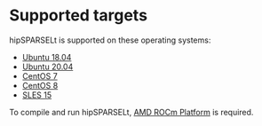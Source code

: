 # Supported targets

hipSPARSELt is supported on these operating systems:

- [Ubuntu 18.04](https://ubuntu.com/)
- [Ubuntu 20.04](https://ubuntu.com/)
- [CentOS 7](https://www.centos.org/)
- [CentOS 8](https://www.centos.org/)
- [SLES 15](https://www.suse.com/solutions/enterprise-linux/)

To compile and run hipSPARSELt,
[AMD ROCm Platform](https://github.com/RadeonOpenCompute/ROCm) is required.
